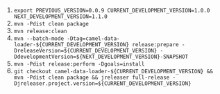 
1. `export PREVIOUS_VERSION=0.0.9 CURRENT_DEVELOPMENT_VERSION=1.0.0 NEXT_DEVELOPMENT_VERSION=1.1.0`
2. `mvn -Pdist clean package`
3. `mvn release:clean`
4. `mvn --batch-mode -Dtag=camel-data-loader-${CURRENT_DEVELOPMENT_VERSION} release:prepare -DreleaseVersion=${CURRENT_DEVELOPMENT_VERSION} -DdevelopmentVersion=${NEXT_DEVELOPMENT_VERSION}-SNAPSHOT`
5. `mvn -Pdist release:perform -Dgoals=install`
6. `git checkout camel-data-loader-${CURRENT_DEVELOPMENT_VERSION} && mvn -Pdist clean package && jreleaser full-release -Djreleaser.project.version=${CURRENT_DEVELOPMENT_VERSION}`